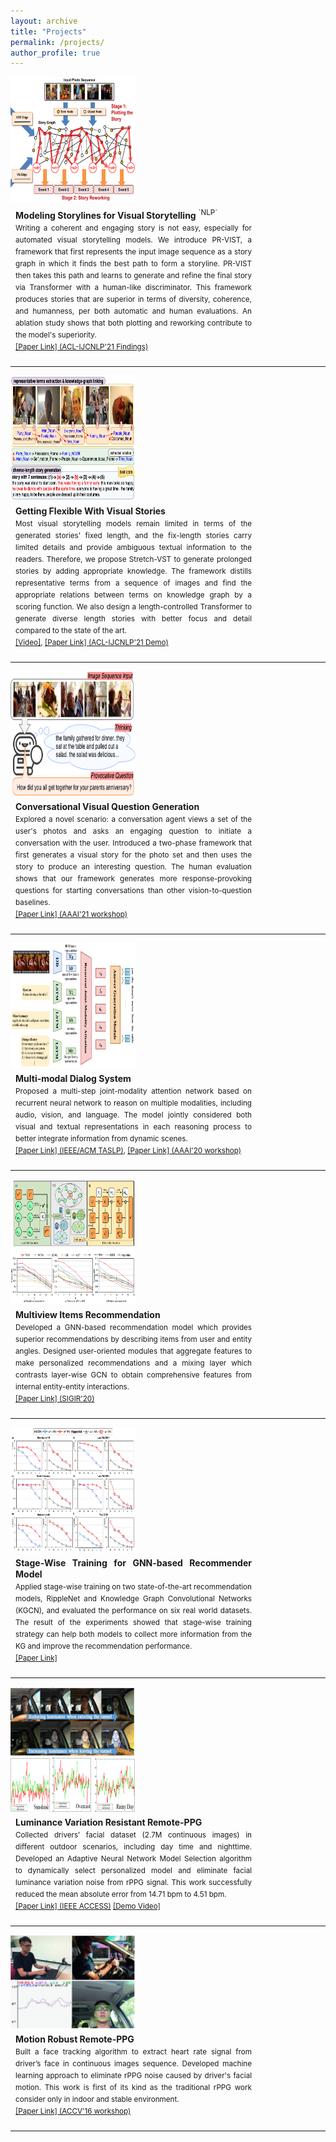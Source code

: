 ```yaml
---
layout: archive
title: "Projects"
permalink: /projects/
author_profile: true
---
```


<div style="float:left">
<img class="logoImg amplifyImg" src="/images/ACL.png" align="left" width="200px" height="200px" >
</div>
<div style="margin:8px;float:left;width:75%;text-align:justify;line-height:18px">
<b>Modeling Storylines for Visual Storytelling</b> <sup>`NLP`</sup>
<small><br>Writing a coherent and engaging story is not easy, especially for automated visual storytelling models. We introduce PR-VIST, a framework that first represents the input image sequence as a story graph in which it finds the best path to form a storyline. PR-VIST then takes this path and learns to generate and refine the final story via Transformer with a human-like discriminator. This framework produces stories that are superior in terms of diversity, coherence, and humanness, per both automatic and human evaluations. An ablation study shows that both plotting and reworking contribute to the model's superiority.
<br>
<a href="https://arxiv.org/abs/2105.06950?context=cs.AI">[Paper Link] (ACL-IJCNLP'21 Findings)</a></small>
</div>
<div style="clear:both"></div>
<hr> 



<div style="float:left">
<img class="logoImg amplifyImg" src="/images/Stretch2.png" align="left" width="200px" height="200px" >
</div>
<div style="margin:8px;float:left;width:75%;text-align:justify;line-height:18px">
<b>Getting Flexible With Visual Stories</b>
<small><br>Most visual storytelling models remain limited in terms of the generated stories' fixed length, and the fix-length stories carry limited details and provide ambiguous textual information to the readers. Therefore, we propose Stretch-VST to generate prolonged stories by adding appropriate knowledge. The framework distills representative terms from a sequence of images and find the appropriate relations between terms on knowledge graph by a scoring function. We also design a length-controlled Transformer to generate diverse length stories with better focus and detail compared to the state of the art.
<br>
<a href="https://youtu.be/-uF8IV6T1NU">[Video]</a>, <a href="/files/StretchVIST.pdf" target="_blank">[Paper Link] (ACL-IJCNLP'21 Demo)</a></small>
</div>
<div style="clear:both"></div>
<hr> 

<div style="float:left">
<img class="logoImg amplifyImg" src="/images/fig1_fin.png" align="left" width="200px" height="200px" >
</div>
<div style="margin:8px;float:left;width:75%;text-align:justify;line-height:18px">
<b>Conversational Visual Question Generation</b>
<small><br>Explored a novel scenario: a conversation agent views a set of the user's photos and asks an engaging question to initiate a conversation with the user. Introduced a two-phase framework that first generates a visual story for the photo set and then uses the story to produce an interesting question. The human evaluation shows that our framework generates more response-provoking questions for starting conversations than other vision-to-question baselines.
<br>
<a href="/files/AAAI21_Workshop_VIST_Question.pdf" target="_blank">[Paper Link] (AAAI'21 workshop)</a></small>
</div>
<div style="clear:both"></div>
<hr> 

<div style="float:left">
<img src="/images/AAAI_DSTC.png" align="left" width="200px" height="200px" >
</div>
<div style="margin:8px;float:left;width:75%;text-align:justify;line-height:18px">
<b>Multi-modal Dialog System</b>
<small><br>Proposed a multi-step joint-modality attention network based on recurrent neural network to reason on multiple modalities, including audio, vision, and language. The model jointly considered both visual and textual representations in each reasoning process to better integrate information from dynamic scenes.
<br>
<a href="/files/TASL_final_paper.pdf">[Paper Link] (IEEE/ACM TASLP)</a>, <a href="https://arxiv.org/abs/2001.06206">[Paper Link] (AAAI'20 workshop)</a></small>
</div>
<div style="clear:both"></div>
<hr> 

<div style="float:left">
<img align="left" width="200px" height="200px" src="/images/SIGIR.png">
</div>
<div style="margin:8px;float:left;width:75%;text-align:justify;line-height:18px">
<b>Multiview Items Recommendation</b>
<small><br>Developed a GNN-based recommendation model which provides superior recommendations by describing items from user and entity angles. Designed user-oriented modules that aggregate features to make personalized recommendations and a mixing layer which contrasts layer-wise GCN to obtain comprehensive features from internal entity-entity interactions. 
<br>
<a href="https://arxiv.org/abs/2005.12516">[Paper Link] (SIGIR'20)</a></small>
</div>
<div style="clear:both"></div>
<hr> 


<div style="float:left">
<img align="left" width="200" height="200" src="/images/SW.png">
</div>
<div style="margin:8px;float:left;width:75%;text-align:justify;line-height:18px">
<b>Stage-Wise Training for GNN-based Recommender Model</b>
<small><br>Applied stage-wise training on two state-of-the-art recommendation models, RippleNet and Knowledge Graph Convolutional Networks (KGCN), and evaluated the performance on six real world datasets. The result of the experiments showed that stage-wise training strategy can help both models to collect more information from the KG and improve the recommendation performance. 
<br>
<a href="https://arxiv.org/abs/1908.05611">[Paper Link]</a></small>
</div>
<div style="clear:both"></div>
<hr> 


<div style="float:left">
<img align="left" width="200" height="200" src="/images/ACCESS.png">
</div> 
<div style="margin:8px;float:left;width:75%;text-align:justify;line-height:18px">
<b>Luminance Variation Resistant Remote-PPG</b>
<small><br>Collected drivers’ facial dataset (2.7M continuous images) in different outdoor scenarios, including day time and nighttime. Developed an Adaptive Neural Network Model Selection algorithm to dynamically select personalized model and eliminate facial luminance variation noise from rPPG signal. This work successfully reduced the mean absolute error from 14.71 bpm to 4.51 bpm.
<br>
<a href="https://ieeexplore.ieee.org/document/8701432">[Paper Link] (IEEE ACCESS)</a> <a href="https://www.youtube.com/watch?v=cvw8AeakBt8&feature=youtu.be">[Demo Video]</a> </small>
</div>
<div style="clear:both"></div>
<hr> 


<div style="float:left">
<img align="left" width="200" height="150" src="/images/ACCV.png">
</div> 
<div style="margin:8px;float:left;width:75%;text-align:justify;line-height:18px">
<b>Motion Robust Remote-PPG </b>
<small><br>Built a face tracking algorithm to extract heart rate signal from driver’s face in continuous images sequence. Developed machine learning approach to eliminate rPPG noise caused by driver's facial motion. This work is first of its kind as the traditional rPPG work consider only in indoor and stable environment.
<br>
<a href="https://link.springer.com/chapter/10.1007/978-3-319-54407-6_31">[Paper Link] (ACCV'16 workshop)</a> </small>
</div>
<div style="clear:both"></div>
<hr> 

